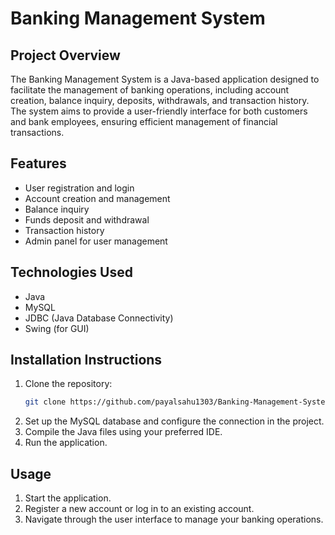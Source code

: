 # Banking Management System

## Project Overview
The Banking Management System is a Java-based application designed to facilitate the management of banking operations, including account creation, balance inquiry, deposits, withdrawals, and transaction history. The system aims to provide a user-friendly interface for both customers and bank employees, ensuring efficient management of financial transactions.

## Features
- User registration and login
- Account creation and management
- Balance inquiry
- Funds deposit and withdrawal
- Transaction history
- Admin panel for user management

## Technologies Used
- Java
- MySQL
- JDBC (Java Database Connectivity)
- Swing (for GUI)

## Installation Instructions
1. Clone the repository:
   ```bash
   git clone https://github.com/payalsahu1303/Banking-Management-System.git
2. Set up the MySQL database and configure the connection in the project.
3. Compile the Java files using your preferred IDE.
4. Run the application.

## Usage
1. Start the application.
2. Register a new account or log in to an existing account.
3. Navigate through the user interface to manage your banking operations.
